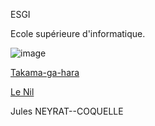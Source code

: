 ESGI

Ecole supérieure d'informatique.

![image](https://tse2.mm.bing.net/th?id=OIP.oTWXpjXYKWwE3fNksqCLwgHaFH&pid=Api)

[Takama-ga-hara](https://github.com/Doothrat/TP2-Labyrinthe/blob/main/takama-ga-hara.md)

[Le Nil](https://github.com/Doothrat/TP2-Labyrinthe/blob/main/game-over.md)

Jules NEYRAT--COQUELLE
